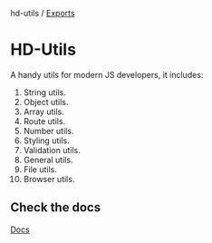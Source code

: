 hd-utils / [Exports](modules.md)

# HD-Utils

A handy utils for modern JS developers, it includes:

1. String utils.
2. Object utils.
3. Array utils.
4. Route utils.
5. Number utils.
6. Styling utils.
7. Validation utils.
8. General utils.
9. File utils.
10. Browser utils.

## Check the docs

[Docs](https://github.com/AhmadHddad/h-utils/blob/main/docs/modules.md)

